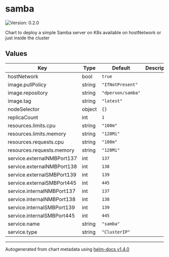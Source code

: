 # samba

![Version: 0.2.0](https://img.shields.io/badge/Version-0.2.0-informational?style=flat-square)

Chart to deploy a simple Samba server on K8s available on hostNetwork or just inside the cluster

## Values

| Key | Type | Default | Description |
|-----|------|---------|-------------|
| hostNetwork | bool | `true` |  |
| image.pullPolicy | string | `"IfNotPresent"` |  |
| image.repository | string | `"dperson/samba"` |  |
| image.tag | string | `"latest"` |  |
| nodeSelector | object | `{}` |  |
| replicaCount | int | `1` |  |
| resources.limits.cpu | string | `"100m"` |  |
| resources.limits.memory | string | `"128Mi"` |  |
| resources.requests.cpu | string | `"100m"` |  |
| resources.requests.memory | string | `"128Mi"` |  |
| service.externalNMBPort137 | int | `137` |  |
| service.externalNMBPort138 | int | `138` |  |
| service.externalSMBPort139 | int | `139` |  |
| service.externalSMBPort445 | int | `445` |  |
| service.internalNMBPort137 | int | `137` |  |
| service.internalNMBPort138 | int | `138` |  |
| service.internalSMBPort139 | int | `139` |  |
| service.internalSMBPort445 | int | `445` |  |
| service.name | string | `"samba"` |  |
| service.type | string | `"ClusterIP"` |  |

----------------------------------------------
Autogenerated from chart metadata using [helm-docs v1.4.0](https://github.com/norwoodj/helm-docs/releases/v1.4.0)

